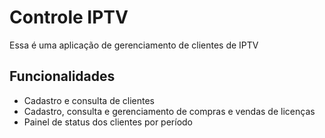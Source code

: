 # Controle IPTV

Essa é uma aplicação de gerenciamento de clientes de IPTV

## Funcionalidades

- Cadastro e consulta de clientes
- Cadastro, consulta e gerenciamento de compras e vendas de licenças
- Painel de status dos clientes por período